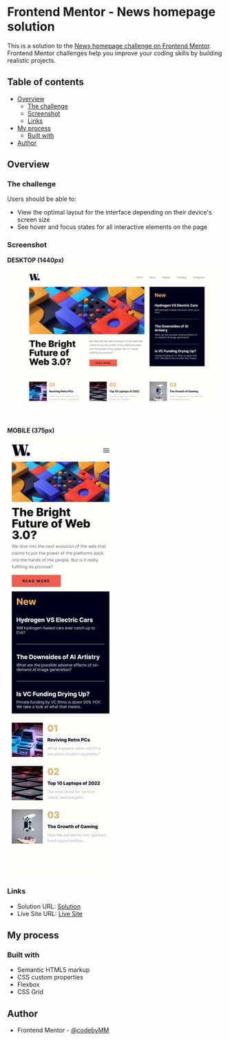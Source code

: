 # Frontend Mentor - News homepage solution

This is a solution to the [News homepage challenge on Frontend Mentor](https://www.frontendmentor.io/challenges/news-homepage-H6SWTa1MFl). Frontend Mentor challenges help you improve your coding skills by building realistic projects. 

## Table of contents

- [Overview](#overview)
  - [The challenge](#the-challenge)
  - [Screenshot](#screenshot)
  - [Links](#links)
- [My process](#my-process)
  - [Built with](#built-with)
- [Author](#author)

## Overview

### The challenge

Users should be able to:

- View the optimal layout for the interface depending on their device's screen size
- See hover and focus states for all interactive elements on the page

### Screenshot

**DESKTOP (1440px)** <br>
![](./screenshots/dekstop.jpeg)

<br>

**MOBILE (375px)** <br>
![](./screenshots/mobile.jpeg)

### Links

- Solution URL: [Solution](https://www.frontendmentor.io/solutions/news-homepage-qrOpoAv7-_)
- Live Site URL: [Live Site](https://codebymm.github.io/fm_newsHomePage/)

## My process

### Built with

- Semantic HTML5 markup
- CSS custom properties
- Flexbox
- CSS Grid

## Author

- Frontend Mentor - [@codebyMM](https://www.frontendmentor.io/profile/codebyMM)
